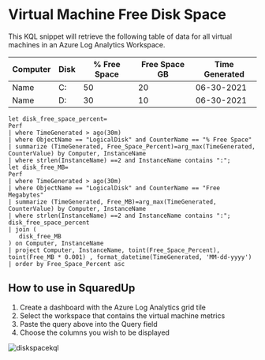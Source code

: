 # Virtual Machine Free Disk Space

This KQL snippet will retrieve the following table of data for all virtual machines in an Azure Log Analytics Workspace.

| Computer   	| Disk 	| % Free Space 	| Free Space GB 	| Time Generated 	|
|------------	|------	|--------------	|---------------	|----------------	|
| Name 	      | C:   	| 50           	| 20            	| 06-30-2021     	|
| Name       	| D:   	| 30           	| 10            	| 06-30-2021     	|


```
let disk_free_space_percent=
Perf 
| where TimeGenerated > ago(30m) 
| where ObjectName == "LogicalDisk" and CounterName == "% Free Space" 
| summarize (TimeGenerated, Free_Space_Percent)=arg_max(TimeGenerated, CounterValue) by Computer, InstanceName 
| where strlen(InstanceName) ==2 and InstanceName contains ":";
let disk_free_MB=
Perf 
| where TimeGenerated > ago(30m) 
| where ObjectName == "LogicalDisk" and CounterName == "Free Megabytes" 
| summarize (TimeGenerated, Free_MB)=arg_max(TimeGenerated, CounterValue) by Computer, InstanceName 
| where strlen(InstanceName) ==2 and InstanceName contains ":";
disk_free_space_percent 
| join (
   disk_free_MB 
) on Computer, InstanceName
| project Computer, InstanceName, toint(Free_Space_Percent), toint(Free_MB * 0.001) , format_datetime(TimeGenerated, 'MM-dd-yyyy')
| order by Free_Space_Percent asc
```

## How to use in SquaredUp
1. Create a dashboard with the Azure Log Analytics grid tile
2. Select the workspace that contains the virtual machine metrics
3. Paste the query above into the Query field
4. Choose the columns you wish to be displayed

![diskspacekql](https://user-images.githubusercontent.com/18680913/123928080-71ea7280-d985-11eb-8724-605c213a7527.png)
